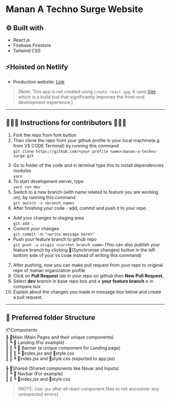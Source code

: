 # Manan A Techno Surge Website

## ⚙️ Built with
- React.js
- Firebase Firestore
- Tailwind CSS  
## ⚡Hoisted on Netlify  
- Production website: [Link](https://manantechnosurge.netlify.app/)  

> [Note: This app is not created using `create react app`, It uses [Vite](https://vitejs.dev/) which is a build tool that significantly improves the front-end development experience.]  

--- 

## 👨🏻‍💻 Instructions for contributors 👩🏻‍💻
1) Fork the repo from fork button 
2) Then clone the repo from your github profile in your local machine(e.g. from VS CODE Terminal) by running this command  
`git clone https://github.com/<your profile name>/manan-a-techno-surge.git`  
3. Go to folder of the code and in terminal type this to install dependencies modules  
`yarn`  
4. To start development server, type  
`yarn run dev`  
5. Switch to a new branch (with name related to feature you are working on), by running this command  
`git switch -c <branch_name>`  
6. After finishing your code - add, commit and push it to your repo. 
- Add your changes to staging area   
`git add .`  
- Commit your changes  
`git commit -m "<write message here>"`   
- Push your feature branch to github repo   
`git push -u origin <current branch name>` (You can also publish your feature branch by clicking 🔁(Synchronise changes) button in the left bottom side of your vs code instead of writing this command)  
7. After pushing, now you can make pull request from your repo to original repo of manan organization profile
8. Click on **Pull Request** tab in your repo on github then **New Pull Request**,  
9. Select **dev** branch in base repo box and **< your feature branch >** in compare box
10. Explain about the changes you made in message box below and create a pull request.
--- 
## 📂 Preferred folder Structure

 📦Components  
 ┣ 📂Main (Main Pages and their unique components)   
 ┃  ┗ 📂 Landing (For example)     
 ┃  ┃  ┗ 📂 Banner (a unique component for Landing page)  
 ┃  ┃  ┃  ┗ 📜index.jsx and 📜style.css  
 ┃  ┃  ┗ 📜index.jsx and 📜style.css (exported to app.jsx)  

 ┣ 📂Shared (Shared components like Navar and Inputs)   
 ┃  ┗ 📂 Navbar (For example)      
 ┃  ┃  ┗ 📜index.jsx and 📜style.css   

 > [NOTE: Use .jsx after all react component files to not encounter any unexpected errors]